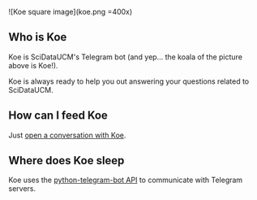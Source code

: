 ![Koe square image](koe.png =400x)

## Who is Koe

Koe is SciDataUCM's Telegram bot (and yep... the koala of the picture above is Koe!).

Koe is always ready to help you out answering your questions related to SciDataUCM.

## How can I feed Koe

Just [open a conversation with Koe](https://t.me/KoeBot).

## Where does Koe sleep

Koe uses the [python-telegram-bot API](https://python-telegram-bot.org/) to communicate with Telegram servers.

